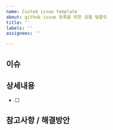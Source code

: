 ```yaml
---
name: Custom issue template
about: github issue 등록을 위한 공통 템플릿
title: ''
labels: ''
assignees: ''

---
```


## 이슈
>
## 상세내용
- [ ]
## 참고사항 / 해결방안
